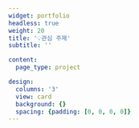 ```yaml
---
widget: portfolio
headless: true
weight: 20
title: '💡관심 주제'
subtitle: ''

content:
  page_type: project

design:
  columns: '3'  
  view: card
  background: {}
  spacing: {padding: [0, 0, 0, 0]}
---
```

